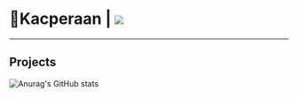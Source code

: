 # 🐤Kacperaan | ![](https://komarev.com/ghpvc/?username=kacperaan&style=for-the-badge)
___

## Projects

 ![Anurag's GitHub stats](https://github-readme-stats.vercel.app/api?username=kacperaan&show_icons=true&theme=dark)

